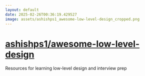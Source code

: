 ```yaml
---
layout: default
date: 2025-02-26T00:36:19.429527
image: assets/ashishps1_awesome-low-level-design_cropped.png
---
```


# [ashishps1/awesome-low-level-design](https://github.com/ashishps1/awesome-low-level-design)

Resources for learning low-level design and interview prep
